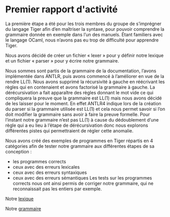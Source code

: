 # Premier rapport d'activité
La première étape a été pour les trois membres du groupe de s’imprégner du langage Tiger afin d’en maîtriser la syntaxe, pour pouvoir comprendre la grammaire donnée en exemple dans l’un des manuels. Étant familiers avec le langage OCaml, nous n’avons pas eu trop de difficulté pour apprendre Tiger.

Nous avons décidé de créer un fichier « lexer » pour y définir notre lexique et un fichier « parser » pour y écrire notre grammaire.

Nous sommes sont partis de la grammaire de la documentation, l’avons implémentée dans ANTLR, puis avons commencé à l’améliorer en vue de la rendre LL(1).
Nous avons supprimé la récursivité à gauche en réécrivant les règles qui en contenaient et avons factorisé la grammaire à gauche. La dérécursivation a fait apparaître des règles donnant le mot vide ce qui compliquera la preuve que la grammaire est LL(1) mais nous avons décidé de les laisser pour le moment.
En effet ANTLR4 indique lors de la création du parser si la grammaire utilisée est LL(1) et cela nous permet savoir si l’on doit modifier la grammaire sans avoir à faire la preuve formelle. Pour l’instant notre grammaire n’est pas LL(1) à cause du dédoublement d’une règle qui a eu lieu à l’étape de dérécursivation donc nous explorons différentes pistes qui permettraient de régler cette anomalie.

Nous avons créé des exemples de programmes en Tiger répartis en 4 catégories afin de tester notre grammaire aux différentes étapes de sa conception : 
- les programmes corrects
- ceux avec des erreurs lexicales
- ceux avec des erreurs syntaxiques
- ceux avec des erreurs sémantiques
Les tests sur les programmes corrects nous ont ainsi permis de corriger notre grammaire, qui ne reconnaissait pas les entiers par exemple.

Notre [lexique](../TigerLexer.g4)

Notre [grammaire](../TigerParser.g4)